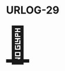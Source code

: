 # URLOG-29

<!-- Hei, Neno! Jeg lagde en ny markdown-mal som jeg håper passer bedre for URLOG. —Teodor -->

<a href="29. https://fig.io/" style="font-size: 10vw; text-align:center;" target="_blank"><div>🚪</div></a>